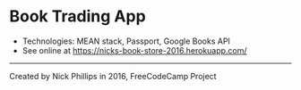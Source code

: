 # Book Trading App
  * Technologies: MEAN stack, Passport, Google Books API
  * See online at https://nicks-book-store-2016.herokuapp.com/
  ----
Created by Nick Phillips in 2016, FreeCodeCamp Project
